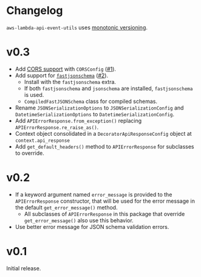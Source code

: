 # Changelog

`aws-lambda-api-event-utils` uses [monotonic versioning](blog.appliedcompscilab.com/monotonic_versioning_manifesto/).

# v0.3
* Add [CORS support](README.md#CORS) with `CORSConfig` ([#1](https://github.com/benkehoe/aws-lambda-api-event-utils/issues/1)).
* Add support for [`fastjsonschema`](https://horejsek.github.io/python-fastjsonschema/) ([#2](https://github.com/benkehoe/aws-lambda-api-event-utils/issues/2)).
    * Install with the `fastjsonschema` extra.
    * If both `fastjsonschema` and `jsonschema` are installed, `fastjsonschema` is used.
    * `CompiledFastJSONSchema` class for compiled schemas.
* Rename `JSONSerializationOptions` to `JSONSerializationConfig` and `DatetimeSerializationOptions` to `DatetimeSerializationConfig`.
* Add `APIErrorResponse.from_exception()` replacing `APIErrorResponse.re_raise_as()`.
* Context object consolidated in a `DecoratorApiResponseConfig` object at `context.api_response`
* Add `get_default_headers()` method to `APIErrorResponse` for subclasses to override.

# v0.2
* If a keyword argument named `error_message` is provided to the `APIErrorResponse` constructor, that will be used for the error message in the default `get_error_message()` method.
    * All subclasses of `APIErrorResponse` in this package that override `get_error_message()` also use this behavior.
* Use better error message for JSON schema validation errors.

# v0.1

Initial release.
